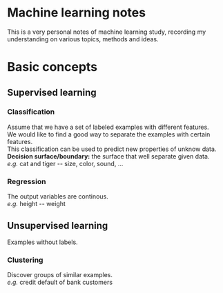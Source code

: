 # Machine learning notes
This is a very personal notes of machine learning study, recording my understanding on various topics, methods and ideas.

# Basic concepts
## Supervised learning
### Classification
Assume that we have a set of labeled examples with different features.  
We would like to find a good way to separate the examples with certain features.  
This classification can be used to predict new properties of unknow data.  
**Decision surface/boundary:** the surface that well separate given data.  
_e.g._ cat and tiger -- size, color, sound, ...
### Regression
The output variables are continous.  
_e.g._ height -- weight
## Unsupervised learning
Examples without labels.
### Clustering
Discover groups of similar examples.  
_e.g._ credit default of bank customers


